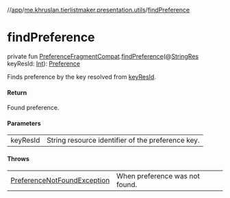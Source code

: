 //[app](../../index.md)/[me.khruslan.tierlistmaker.presentation.utils](index.md)/[findPreference](find-preference.md)

# findPreference

private fun [PreferenceFragmentCompat](https://developer.android.com/reference/kotlin/androidx/preference/PreferenceFragmentCompat.html).[findPreference](find-preference.md)(@[StringRes ](https://developer.android.com/reference/kotlin/androidx/annotation/StringRes.html)keyResId: [Int](https://kotlinlang.org/api/latest/jvm/stdlib/kotlin/-int/index.html)): [Preference](https://developer.android.com/reference/kotlin/androidx/preference/Preference.html)

Finds preference by the key resolved from [keyResId](find-preference.md).

#### Return

Found preference.

#### Parameters

| | |
|---|---|
| keyResId | String resource identifier of the preference key. |

#### Throws

| | |
|---|---|
| [PreferenceNotFoundException](-preference-not-found-exception/index.md) | When preference was not found. |

